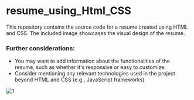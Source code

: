 # resume_using_Html_CSS
This repository contains the source code for a resume created using HTML and CSS. The included image showcases the visual design of the resume.

### Further considerations:

- You may want to add information about the functionalities of the resume, such as whether it's responsive or easy to customize.
- Consider mentioning any relevant technologies used in the project beyond HTML and CSS (e.g., JavaScript frameworks)

![1](https://github.com/panwar100/resume_using_Html_CSS/assets/134361823/7990a861-8aaf-4a12-8acd-c5a9f310b3a4)
